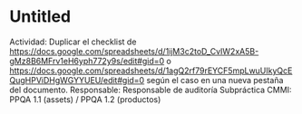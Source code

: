 # Untitled

Actividad: Duplicar el checklist de https://docs.google.com/spreadsheets/d/1ijM3c2toD_CvIW2xA5B-gMz8B6MFrv1eH6yph772y9s/edit#gid=0 o https://docs.google.com/spreadsheets/d/1agQ2rf79rEYCF5mpLwuUIkyQcEQugHPViDHgWGYYUEU/edit#gid=0 según el caso en una nueva pestaña del documento.
Responsable: Responsable de auditoría
Subpráctica CMMI: PPQA 1.1 (assets) / PPQA 1.2 (productos)